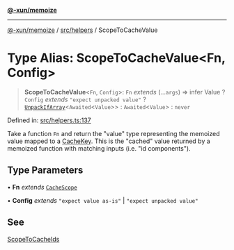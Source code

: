 [**@-xun/memoize**](../../../README.md)

***

[@-xun/memoize](../../../README.md) / [src/helpers](../README.md) / ScopeToCacheValue

# Type Alias: ScopeToCacheValue\<Fn, Config\>

> **ScopeToCacheValue**\<`Fn`, `Config`\>: `Fn` *extends* (...`args`) => infer Value ? `Config` *extends* `"expect unpacked value"` ? [`UnpackIfArray`](UnpackIfArray.md)\<`Awaited`\<`Value`\>\> : `Awaited`\<`Value`\> : `never`

Defined in: [src/helpers.ts:137](https://github.com/Xunnamius/memoize/blob/b613141c2f7a96de00eb98581585a2d2f68dc2ab/src/helpers.ts#L137)

Take a function `Fn` and return the "value" type representing the memoized
value mapped to a [CacheKey](CacheKey.md). This is the "cached" value returned by a
memoized function with matching inputs (i.e. "id components").

## Type Parameters

• **Fn** *extends* [`CacheScope`](CacheScope.md)

• **Config** *extends* `"expect value as-is"` \| `"expect unpacked value"`

## See

[ScopeToCacheIds](ScopeToCacheIds.md)
